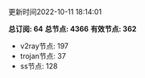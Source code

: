 更新时间2022-10-11 18:14:01

**总订阅: 64**
**总节点: 4366**
**有效节点: 362**
- v2ray节点: 197
- trojan节点: 37
- ss节点: 128
